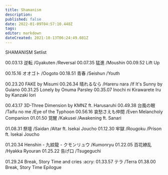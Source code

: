 ```yaml
---
title: Shamanism
description: 
published: false
date: 2022-01-09T04:57:10.448Z
tags: 
editor: markdown
dateCreated: 2021-10-13T06:24:49.081Z
---
```


SHAMANISM Setlist

00.03.13 逆転 /Gyakuten /Reversal
00.07.35 猛進 /Moushin
00.09.52 Lift Up

00.15.16 オオゴト /Oogoto
00.18.51 青春 /Seishun /Youth

00.23.20 FAKE by Misumi
00.26.34 晴れるなら /Hareru nara /If It's Sunny by Guiano
00.31.25 Lonely by Onuma Parsley
00.35.07 Inochi ni Kirawarete Iru by Kanzaki Iori

00.43.17 3D-Three Dimension by KMNZ ft. Harusaruhi
00.49.38 台風の眼 /Taifu no me /Eye of the Typhoon
00.56.16 哀愁さえも仲間 /Even Melancholy Companion
01.01.50 覚醒 /Kakusei /Awakening ft. Sanari

01.08.31 祭壇 /Saidan /Altar ft. Isekai Joucho
01.12.30 牢獄 /Rougoku /Prison ft. Isekai Joucho

01.20.34 Henshin - 九紋龍 - クモンリュウ /Kumonryu
01.22.05 百花繚乱 /Hyakka Ryouran
01.25.22 告げ口 /Tsugeguchi

01.29.24 Break, Story Time and cries :acry:
01.33.57 テラ /Terra
01.38.00 Break, Story Time Epilogue